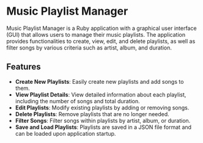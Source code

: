 
# Music Playlist Manager

Music Playlist Manager is a Ruby application with a graphical user interface (GUI) that allows users to manage their music playlists. The application provides functionalities to create, view, edit, and delete playlists, as well as filter songs by various criteria such as artist, album, and duration.

## Features

- **Create New Playlists**: Easily create new playlists and add songs to them.
- **View Playlist Details**: View detailed information about each playlist, including the number of songs and total duration.
- **Edit Playlists**: Modify existing playlists by adding or removing songs.
- **Delete Playlists**: Remove playlists that are no longer needed.
- **Filter Songs**: Filter songs within playlists by artist, album, or duration.
- **Save and Load Playlists**: Playlists are saved in a JSON file format and can be loaded upon application startup.

